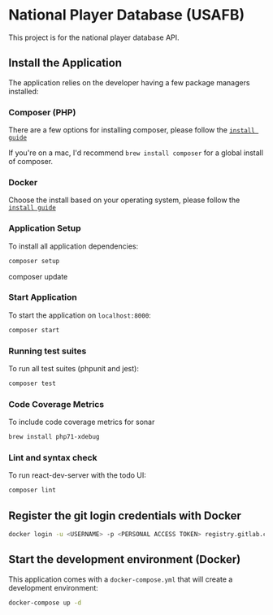 # National Player Database (USAFB)

This project is for the national player database API.

## Install the Application

The application relies on the developer having a few package managers installed:

### Composer (PHP)

There are a few options for installing composer, please follow the [`install guide`](https://getcomposer.org/doc/00-intro.md#downloading-the-composer-executable)

If you're on a mac, I'd recommend `brew install composer` for a global install of composer.

### Docker

Choose the install based on your operating system, please follow the [`install guide`](https://docs.docker.com/engine/installation/)

### Application Setup

To install all application dependencies:

```BASH
composer setup
```
composer update

### Start Application

To start the application on `localhost:8000`:

```BASH
composer start
```

### Running test suites

To run all test suites (phpunit and jest):

```BASH
composer test
```

### Code Coverage Metrics

To include code coverage metrics for sonar

```BASH
brew install php71-xdebug
```

### Lint and syntax check

To run react-dev-server with the todo UI:

```BASH
composer lint
```

## Register the git login credentials with Docker
```BASH
docker login -u <USERNAME> -p <PERSONAL ACCESS TOKEN> registry.gitlab.com
```

## Start the development environment (Docker)

This application comes with a `docker-compose.yml` that will create a development environment:

```bash
docker-compose up -d
```
